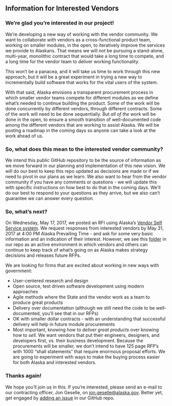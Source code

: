 ## Information for Interested Vendors

### We’re glad you’re interested in our project!

We’re developing a new way of working with the vendor community. We want to collaborate with vendors as a cross-functional product team, working on smaller modules, in the open, to iteratively improve the services we provide to Alaskans. That means we will _not_ be pursuing a stand-alone, multi-year, monolithic contract that would take a long time to compete, and a long time for the vendor team to deliver working functionality.

This won’t be a panacea, and it will take us time to work through this new approach, but it will be a great experiment in trying a new way to incrementally build software that works for the vital users of the system.

With that said, Alaska envisions a transparent procurement process in which smaller vendor teams compete for different modules as we define what’s needed to continue building the product.  Some of the work will be done concurrently by different vendors, through different contracts.  Some of the work will need to be done sequentially.  But *all of the work* will be done in the open, to ensure a smooth transition of well-documented code among the different vendors that are working to assist Alaska. We will be posting a roadmap in the coming days so anyone can take a look at the work ahead of us.  

### So, what does this mean to the interested vendor community?

We intend this public GitHub repository to be the source of information as we move forward in our planning and implementation of this new vision.  We will do our best to keep this repo updated as decisions are made or if we need to pivot in our plans as we learn.  We also want to hear from the vendor community if you have any comments or questions - we will update this with specific instructions on how best to do that in the coming days.  We’ll do our best to respond to your questions as they arrive, but we also can’t guarantee we can answer every question.  

### So, what’s next?

On Wednesday, May 17, 2017, we posted an RFI using Alaska’s [Vendor Self Service system](https://iris-vss.alaska.gov/webapp/PRDVSS1X1/AltSelfService).  We request responses from interested vendors by May 31, 2017 at 4:00 PM Alaska Prevailing Time - and ask for some very basic information and an indication of their interest.  However, we see this [folder](https://github.com/18F/acq-alaska-dhss-modernization/tree/master/vendor-info) in our repo as an active environment in which vendors and others can continue to keep track of what’s going on as Alaska makes strategy decisions and releases future RFPs.

We are looking for firms that are excited about working in new ways with government:
* User-centered research and design
* Open source, test driven software development using modern approaches
* Agile methods where the State and the vendor work as a team to produce great products
* Delivery over documentation (although we still need the code to be well-documented, you’ll see that in our RFPs)
* OK with smaller dollar contracts - with an understanding that successful delivery will help in future module procurements
* Most important, knowing how to _deliver great products_ over knowing how to _sell_.  We want vendors that put their engineers, designers, and developers first, vs. their business development.  Because the procurements will be smaller, we don’t intend to have 125 page RFP’s with 1000 “shall statements” that require enormous proposal efforts.  We are going to experiment with ways to make the buying process easier for both Alaska and interested vendors.

### Thanks again!
We hope you’ll join us in this.  If you’re interested, please send an e-mail to our contracting officer, Jon Geselle, on [jon.geselle@alaska.gov](mailto:jon.geselle@alaska.gov).  Better yet, get engaged by [adding an issue](https://github.com/18F/acq-alaska-dhss-modernization/issues) in our GitHub repo.  




